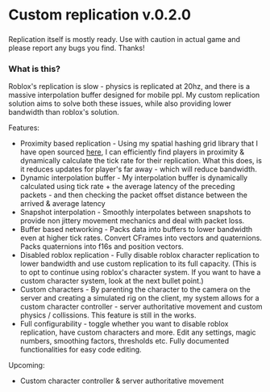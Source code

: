 # Custom replication v.0.2.0

###
Replication itself is mostly ready. Use with caution in actual game and please report any bugs you find. Thanks!

### What is this?
Roblox's replication is slow - physics is replicated at 20hz, and there is a massive interpolation buffer designed for mobile ppl.
My custom replication solution aims to solve both these issues, while also providing lower bandwidth than roblox's solution. 

Features:
* Proximity based replication - Using my spatial hashing grid library that I have open sourced [here](https://parihsz.github.io/Schlop/Grid.html), I can efficiently find players in proximity & dynamically calculate the tick rate for their replication. What this does, is it reduces updates for player's far away - which will reduce bandwidth.
* Dynamic interpolation buffer - My interpolation buffer is dynamically calculated using tick rate + the average latency of the preceding packets - and then checking the packet offset distance between the arrived & average latency
* Snapshot interpolation - Smoothly interpolates between snapshots to provide non jittery movement mechanics and deal with packet loss.
* Buffer based networking - Packs data into buffers to lower bandwidth even at higher tick rates. Convert CFrames into vectors and quaternions. Packs quaternions into f16s and position vectors. 
* Disabled roblox replication - Fully disable roblox character replication to lower bandwidth and use custom replication to its full capacity. (This is to opt to continue using roblox's character system. If you want to have a custom character system, look at the next bullet point.)
* Custom characters - By parenting the character to the camera on the server and creating a simulated rig on the client, my system allows for a custom character controller - server authoritative movement and custom physics / collissions. This feature is still in the works.
* Full configurability - toggle whether you want to disable roblox replication, have custom characters and more. Edit any settings, magic numbers, smoothing factors, thresholds etc. Fully documented functionalities for easy code editing.

Upcoming:
* Custom character controller & server authoritative movement
